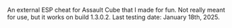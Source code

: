 An external ESP cheat for Assault Cube that I made for fun. Not really meant for use, but it works on build 1.3.0.2. Last testing date: January 18th, 2025.
